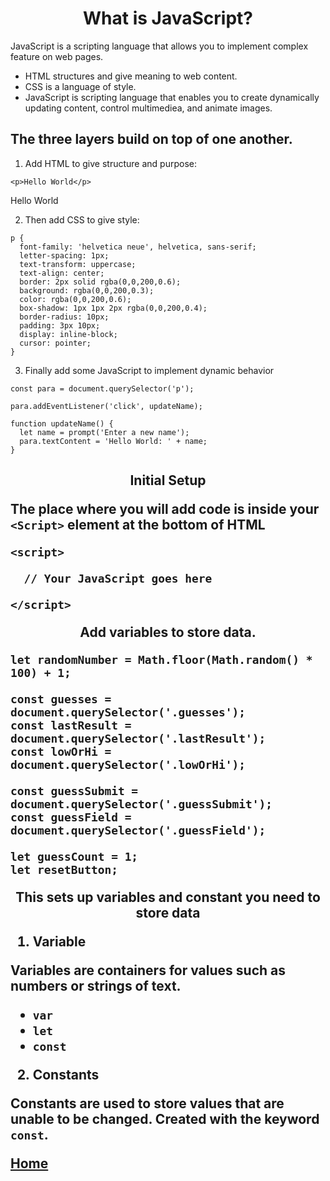 
<h1><center>What is JavaScript?</center></h1>

JavaScript is a scripting language that allows you to implement complex feature on web pages. 

* HTML structures and give meaning to web content. 
* CSS is a language of style.
* JavaScript is scripting language that enables you to create dynamically updating content, control multimediea, and animate images.

<h2><b> The three layers build on top of one another.</b></h2>

1. Add HTML to give structure and purpose:

```
<p>Hello World</p>
```

<p>Hello World</p>

2. Then add CSS to give style:

```
p {
  font-family: 'helvetica neue', helvetica, sans-serif;
  letter-spacing: 1px;
  text-transform: uppercase;
  text-align: center;
  border: 2px solid rgba(0,0,200,0.6);
  background: rgba(0,0,200,0.3);
  color: rgba(0,0,200,0.6);
  box-shadow: 1px 1px 2px rgba(0,0,200,0.4);
  border-radius: 10px;
  padding: 3px 10px;
  display: inline-block;
  cursor: pointer;
}
```

3. Finally add some JavaScript to implement dynamic behavior

```
const para = document.querySelector('p');

para.addEventListener('click', updateName);

function updateName() {
  let name = prompt('Enter a new name');
  para.textContent = 'Hello World: ' + name;
}
```

<h2> <center> <b>Initial Setup</b> </center>

The place where you will add code is inside your ``<Script>`` element at the bottom of HTML
```
<script>

  // Your JavaScript goes here

</script>
```
<center><b>Add variables to store data.</b></center>

```
let randomNumber = Math.floor(Math.random() * 100) + 1;

const guesses = document.querySelector('.guesses');
const lastResult = document.querySelector('.lastResult');
const lowOrHi = document.querySelector('.lowOrHi');

const guessSubmit = document.querySelector('.guessSubmit');
const guessField = document.querySelector('.guessField');

let guessCount = 1;
let resetButton;
```
<center>This sets up variables and constant you need to store data</center>
 
1. <b>Variable</b>

Variables are containers for values such as numbers or strings of text.
* ``var``
* `let`
* `const`

2. <b>Constants </b>

Constants are used to store values that are unable to be changed. 
Created with the keyword `const`.


[Home](http://ltarran.github.io/reading-notes)